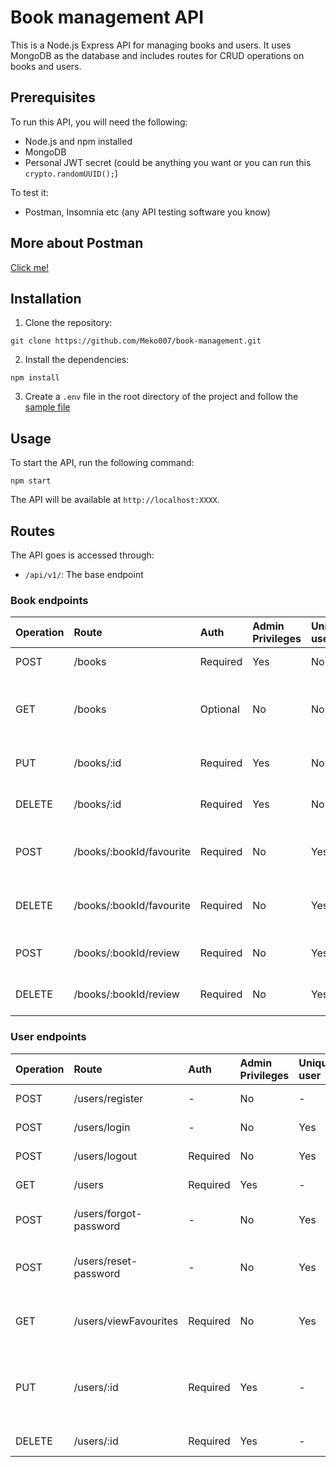 # Book management API

This is a Node.js Express API for managing books and users. It uses MongoDB as the database and includes routes for CRUD operations on books and users.

## Prerequisites

To run this API, you will need the following:

- Node.js and npm installed
- MongoDB
- Personal JWT secret (could be anything you want or you can run this `crypto.randomUUID();`)

To test it:
- Postman, Insomnia etc (any API testing software you know)

## More about Postman

[Click me!](https://learning.postman.com/docs/introduction/overview/)

## Installation

1. Clone the repository:

```
git clone https://github.com/Meko007/book-management.git
```

2. Install the dependencies:

```
npm install
```

3. Create a `.env` file in the root directory of the project and follow the [sample file](./.env.sample)


## Usage

To start the API, run the following command:

```
npm start
```

The API will be available at `http://localhost:XXXX`.

## Routes

The API goes is accessed through:

- `/api/v1/`: The base endpoint

### Book endpoints

| Operation | Route | Auth | Admin Privileges | Unique user | Description |
|:----------|:------|:-----|:-----------------|:------------|:------------|
| POST | /books | Required | Yes | No | Creates a new book |
| GET | /books | Optional | No | No | Returns all books if no query parameters are given |
| PUT | /books/:id | Required | Yes | No | Updates book by its id |
| DELETE | /books/:id | Required | Yes | No | Deletes book by its id |
| POST | /books/:bookId/favourite | Required | No | Yes | Adds a book as a user's favourite |
| DELETE | /books/:bookId/favourite | Required | No | Yes | Deletes book from a user's favourites |
| POST | /books/:bookId/review | Required | No | Yes | User reviews a book
| DELETE | /books/:bookId/review | Required | No | Yes | User deletes review

### User endpoints

| Operation | Route | Auth | Admin Privileges | Unique user | Description |
|:----------|:------|:-----|:-----------------|:------------|:------------|
| POST | /users/register | - | No | - | Registers a new user |
| POST | /users/login | - | No | Yes | Logs in user |
| POST | /users/logout | Required | No | Yes | Logs out user |
| GET | /users | Required | Yes | - | Get all users |
| POST | /users/forgot-password | - | No | Yes | User forgets password |
| POST | /users/reset-password | - | No | Yes | User requests to change password |
| GET | /users/viewFavourites | Required | No | Yes | User views their favourite books |
| PUT | /users/:id | Required | Yes | - | Updates a user's suspension and/or admin status |
| DELETE | /users/:id | Required | Yes | - | Deletes a user |
